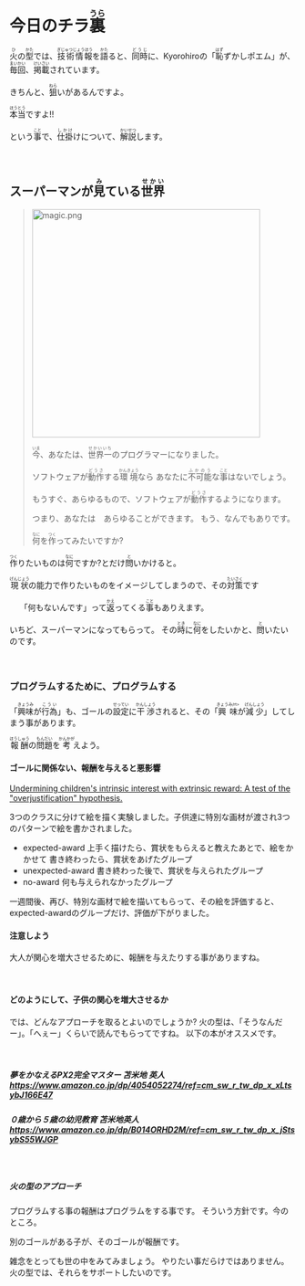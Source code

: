 # 今日のチラ<ruby>裏<rt>うら</rt></ruby>

<ruby>火<rt>ひ</rt></ruby>の<ruby>型<rt>かた</rt></ruby>では、<ruby>技術情報<rt>ぎじゅつじょうほう</rt></ruby>を<ruby>語<rt>かた</rt></ruby>ると、<ruby>同時<rt>どうじ</rt></ruby>に、Kyorohiroの「<ruby>恥<rt>はず</rt></ruby>ずかしポエム」が、
<ruby>毎回<rt>まいかい</rt></ruby>、<ruby>掲載<rt>けいさい</rt></ruby>されています。


きちんと、<ruby>狙<rt>ねら</rt></ruby>いがあるんですよ。

<ruby>本当<rt>ほうとう</rt></ruby>ですよ!!

という<ruby>事<rt>こと</rt></ruby>で、<ruby>仕掛<rt>しかけ</rt></ruby>けについて、<ruby>解説<rt>かいせつ</rt></ruby>します。
　



　
　
　
　
## スーパーマンが<ruby>見<rt>み</rt></ruby>ている<ruby>世界<rt>せかい</rt></ruby>
>
> <img width="400" alt="magic.png" src="../about_firestyle/magic.png">
>
>
> <ruby>今<rt>いま</rt></ruby>、あなたは、<ruby>世界一<rt>せかいいち</rt>のプログラマーになりました。
>
> ソフトウェアが<ruby>動作<rt>どうさ</rt></ruby>する<ruby>環境<rt>かんきょう</rt></ruby>なら
> あなたに<ruby>不可能<rt>ふかのう</rt></ruby>な<ruby>事<rt>こと</rt></ruby>はないでしょう。
>
> もうすぐ、あらゆるもので、ソフトウェアが<ruby>動作<rt>どうさ</rt></ruby>するようになります。
>
> つまり、あなたは　あらゆることができます。
> もう、なんでもありです。
>
> <ruby>何<rt>なに</rt></ruby>を<ruby>作<rt>つく</rt></ruby>ってみたいですか?
>
>

<ruby>作<rt>つく</rt></ruby>りたいものは<ruby>何<rt>なに</rt></ruby>ですか?とだけ<ruby>問<rt>と</rt></ruby>いかけると。

<ruby>現状<rt>げんじょう</rt></ruby>の能力で作りたいものをイメージしてしまうので、その<ruby>対策<rt>たいさく</rt></ruby>です

　
「何もないんです」って<ruby>返<rt>かえ</rt></ruby>ってくる<ruby>事<rt>こと</rt></ruby>もありえます。　
　

いちど、スーパーマンになってもらって。
その<ruby>時<rt>とき</rt></ruby>に<ruby>何<rt>なに</rt></ruby>をしたいかと、<ruby>問<rt>と</rt></ruby>いたいのです。


　
　
　　
### プログラムするために、プログラムする

「<ruby>興味<rt>きょうみ</rt></ruby>が<ruby>行為<rt>こうい</rt></ruby>」も、ゴールの<ruby>設定<rt>せってい</rt></ruby>に<ruby>干渉<rt>かんしょう</rt></ruby>されると、その「<ruby>興味<rt>きょうみ/rt></ruby>が<ruby>減少<rt>げんしょう</rt></ruby>」してしまう事があります。

<ruby>報酬<rt>ほうしゅう</rt></ruby>の<ruby>問題<rt>もんだい</rt></ruby>を<ruby>考<rt>かんかが</rt></ruby>えよう。

#### ゴールに関係ない、報酬を与えると悪影響
[Undermining children's intrinsic interest with extrinsic reward: A test of the "overjustification" hypothesis.](http://bit.ly/2h9vq7P)

3つのクラスに分けて絵を描く実験しました。子供達に特別な画材が渡され3つのパターンで絵を書かされました。

* expected-award
上手く描けたら、賞状をもらえると教えたあとで、絵をかかせて
書き終わったら、賞状をあげたグループ
* unexpected-award
書き終わった後で、賞状を与えられたグループ
* no-award
何も与えられなかったグループ


 一週間後、再び、特別な画材で絵を描いてもらって、その絵を評価すると、expected-awardのグループだけ、評価が下がりました。

#### 注意しよう
大人が関心を増大させるために、報酬を与えたりする事がありますね。



　

#### どのようにして、子供の関心を増大させるか
では、どんなアプローチを取るとよいのでしょうか?
火の型は、「そうなんだー」。「へぇー」くらいで読んでもらってですね。
以下の本がオススメです。



　　
##### 夢をかなえるPX2完全マスター  苫米地 英人 https://www.amazon.co.jp/dp/4054052274/ref=cm_sw_r_tw_dp_x_xLtsybJ166E47




##### ０歳から５歳の幼児教育   苫米地英人 https://www.amazon.co.jp/dp/B014ORHD2M/ref=cm_sw_r_tw_dp_x_jStsybS55WJGP


　



##### 火の型のアプローチ
プログラムする事の報酬はプログラムをする事です。
そういう方針です。今のところ。

別のゴールがある子が、そのゴールが報酬です。


雑念をとっても世の中をみてみましょう。
やりたい事だらけではありません。
火の型では、それらをサポートしたいのです。
